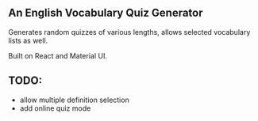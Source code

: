 ## An English Vocabulary Quiz Generator

Generates random quizzes of various lengths, allows selected vocabulary lists as well.

Built on React and Material UI.

## TODO:
- allow multiple definition selection
- add online quiz mode